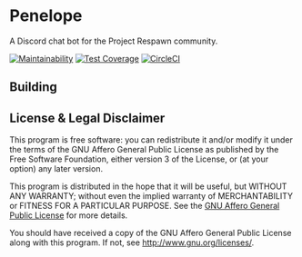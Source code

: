 Penelope
========================

A Discord chat bot for the Project Respawn community.

[![Maintainability](https://api.codeclimate.com/v1/badges/02147af5ca9ad390c011/maintainability)](https://codeclimate.com/github/Ikaheishi/Penelope/maintainability)
[![Test Coverage](https://api.codeclimate.com/v1/badges/02147af5ca9ad390c011/test_coverage)](https://codeclimate.com/github/Ikaheishi/Penelope/test_coverage)
[![CircleCI](https://circleci.com/gh/Ikaheishi/Penelope/tree/master.svg?style=shield)](https://circleci.com/gh/Ikaheishi/Penelope/tree/master)

Building
------------------------




License & Legal Disclaimer
------------------------

This program is free software: you can redistribute it and/or modify it under the terms of the GNU Affero General Public License as published by the Free Software Foundation, either version 3 of the License, or (at your option) any later version.

This program is distributed in the hope that it will be useful, but WITHOUT ANY WARRANTY; without even the implied warranty of MERCHANTABILITY or FITNESS FOR A PARTICULAR PURPOSE. See the [GNU Affero General Public License](./LICENSE) for more details.

You should have received a copy of the GNU Affero General Public License along with this program. If not, see <http://www.gnu.org/licenses/>.
